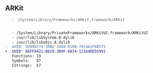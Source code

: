 ## ARKit

> `/System/Library/Frameworks/ARKit.framework/ARKit`

```diff

   - /System/Library/PrivateFrameworks/ARKitUI.framework/ARKitUI
   - /usr/lib/libSystem.B.dylib
   - /usr/lib/libobjc.A.dylib
-  UUID: 92B98274-36BE-3468-810B-7014A1F8B575
+  UUID: 8EFF6421-B829-3B9F-8A34-12164DE55991
   Functions: 19
   Symbols:   87
   CStrings:  57

```
